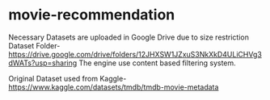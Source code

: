 # movie-recommendation
Necessary Datasets are uploaded in Google Drive due to size restriction
Dataset Folder-https://drive.google.com/drive/folders/12JHXSW1JZxuS3NkXkD4ULiCHVg3dWATs?usp=sharing
The engine use content based filtering system.

Original Dataset used from Kaggle-https://www.kaggle.com/datasets/tmdb/tmdb-movie-metadata
